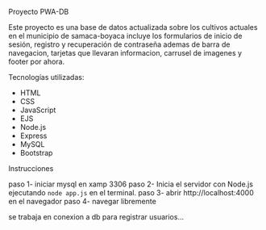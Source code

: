 Proyecto PWA-DB

Este proyecto es una base de datos actualizada sobre los cultivos actuales en el municipio de samaca-boyaca
incluye los formularios de inicio de sesión, registro y recuperación de contraseña ademas de barra de navegacion, tarjetas que llevaran informacion, carrusel de imagenes y footer por ahora.


Tecnologías utilizadas:
- HTML
- CSS
- JavaScript
- EJS
- Node.js
- Express
- MySQL
- Bootstrap

Instrucciones

paso 1- iniciar mysql en xamp 3306
paso 2- Inicia el servidor con Node.js ejecutando `node app.js` en el terminal.
paso 3- abrir http://localhost:4000 en el navegador
paso 4- navegar libremente

se trabaja en conexion a db para registrar usuarios...
